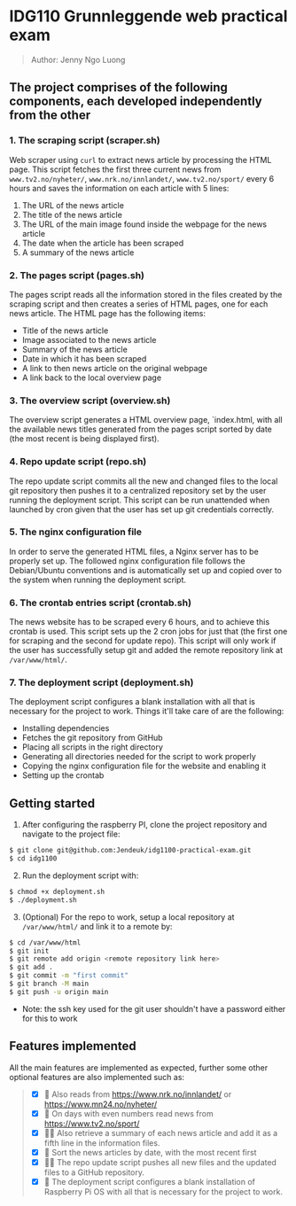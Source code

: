 # IDG110 Grunnleggende web practical exam

> Author: Jenny Ngo Luong

## The project comprises of the following components, each developed independently from the other
### 1. The scraping script (scraper.sh)
Web scraper using `curl` to extract news article by processing the HTML page. This script fetches the first three current news from `www.tv2.no/nyheter/`, `www.nrk.no/innlandet/`, `www.tv2.no/sport/` every 6 hours and saves the information on each article with 5 lines:
1. The URL of the news article
2. The title of the news article
3. The URL of the main image found inside the webpage for the news article
4. The date when the article has been scraped
5. A summary of the news article

### 2. The pages script (pages.sh)
The pages script reads all the information stored in the files created by the scraping script and then creates a series of HTML pages, one for each news article.
The HTML page has the following items:
- Title of the news article
- Image associated to the news article
- Summary of the news article
- Date in which it has been scraped
- A link to then news article on the original webpage
- A link back to the local overview page

### 3. The overview script (overview.sh)
The overview script generates a HTML overview page, `index.html, with all the available news titles generated from the pages script sorted by date (the most recent is being displayed first).

### 4. Repo update script (repo.sh)
The repo update script commits all the new and changed files to the local git repository then pushes it to a centralized repository set by the user running the deployment script. This script can be run unattended when launched by cron given that the user has set up git credentials correctly.

### 5. The nginx configuration file
In order to serve the generated HTML files, a Nginx server has to be properly set up. The followed nginx configuration file follows the Debian/Ubuntu conventions and is automatically set up and copied over to the system when running the deployment script.

### 6. The crontab entries script (crontab.sh)
The news website has to be scraped every 6 hours, and to achieve this crontab is used. This script sets up the 2 cron jobs for just that (the first one for scraping and the second for update repo). This script will only work if the user has successfully setup git and added the remote repository link at `/var/www/html/`.

### 7. The deployment script (deployment.sh)
The deployment script configures a blank installation with all that is necessary for the project to work. Things it'll take care of are the following:
- Installing dependencies
- Fetches the git repository from GitHub
- Placing all scripts in the right directory
- Generating all directories needed for the script to work properly
- Copying the nginx configuration file for the website and enabling it
- Setting up the crontab

## Getting started
1. After configuring the raspberry PI, clone the project repository and navigate to the project file:
```sh
$ git clone git@github.com:Jendeuk/idg1100-practical-exam.git
$ cd idg1100
```
2. Run the deployment script with:
```sh
$ chmod +x deployment.sh
$ ./deployment.sh
```
3. (Optional) For the repo to work, setup a local repository at `/var/www/html/` and link it to a remote by:
```sh
$ cd /var/www/html
$ git init
$ git remote add origin <remote repository link here>
$ git add .
$ git commit -m "first commit"
$ git branch -M main
$ git push -u origin main
```
- Note: the ssh key used for the git user shouldn't have a password either for this to work

## Features implemented
All the main features are implemented as expected, further some other optional features are also implemented such as:
> - [x] 🌟 Also reads from https://www.nrk.no/innlandet/ or https://www.mn24.no/nyheter/
> - [x] 🌟 On days with even numbers read news from https://www.tv2.no/sport/ 
> - [x] 🌟🌟 Also retrieve a summary of each news article and add it as a fifth line in the information files. 
> - [x] 🌟 Sort the news articles by date, with the most recent first 
> - [x] 🌟🌟 The repo update script pushes all new files and the updated files to a GitHub repository.  
> - [x] 🌟 The deployment script configures a blank installation of Raspberry Pi OS with all that is necessary for the project to work.

